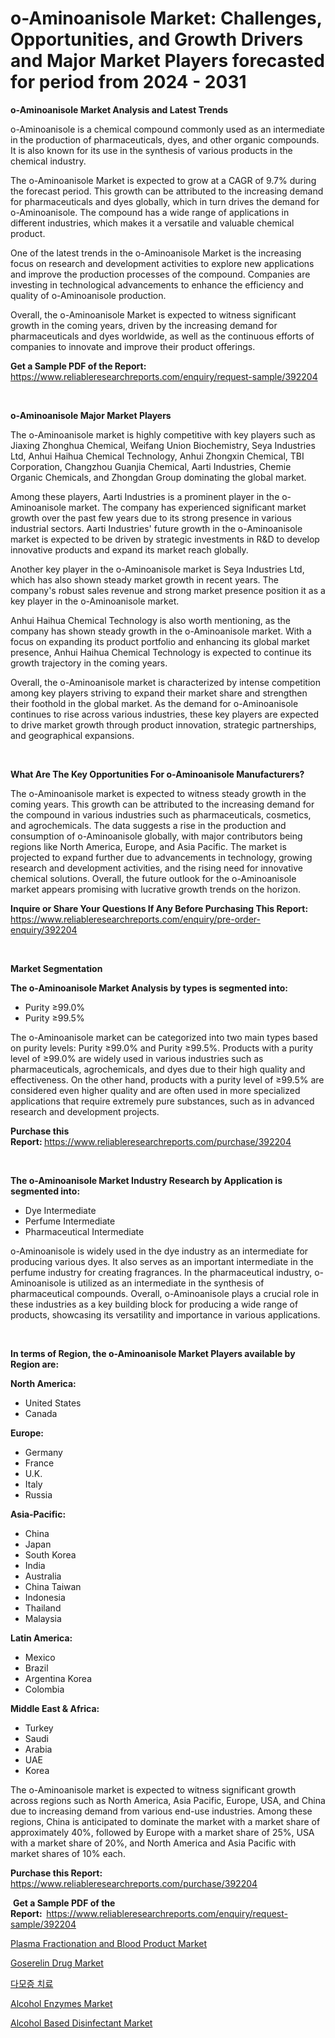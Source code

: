 <p><h1>o-Aminoanisole Market: Challenges, Opportunities, and Growth Drivers and Major Market Players forecasted for period from 2024 - 2031</h1></p><p><strong>o-Aminoanisole Market Analysis and Latest Trends</strong></p>
<p><p>o-Aminoanisole is a chemical compound commonly used as an intermediate in the production of pharmaceuticals, dyes, and other organic compounds. It is also known for its use in the synthesis of various products in the chemical industry.</p><p>The o-Aminoanisole Market is expected to grow at a CAGR of 9.7% during the forecast period. This growth can be attributed to the increasing demand for pharmaceuticals and dyes globally, which in turn drives the demand for o-Aminoanisole. The compound has a wide range of applications in different industries, which makes it a versatile and valuable chemical product.</p><p>One of the latest trends in the o-Aminoanisole Market is the increasing focus on research and development activities to explore new applications and improve the production processes of the compound. Companies are investing in technological advancements to enhance the efficiency and quality of o-Aminoanisole production.</p><p>Overall, the o-Aminoanisole Market is expected to witness significant growth in the coming years, driven by the increasing demand for pharmaceuticals and dyes worldwide, as well as the continuous efforts of companies to innovate and improve their product offerings.</p></p>
<p><strong>Get a Sample PDF of the Report:&nbsp;</strong> <a href="https://www.reliableresearchreports.com/enquiry/request-sample/392204">https://www.reliableresearchreports.com/enquiry/request-sample/392204</a></p>
<p>&nbsp;</p>
<p><strong>o-Aminoanisole Major Market Players</strong></p>
<p><p>The o-Aminoanisole market is highly competitive with key players such as Jiaxing Zhonghua Chemical, Weifang Union Biochemistry, Seya Industries Ltd, Anhui Haihua Chemical Technology, Anhui Zhongxin Chemical, TBI Corporation, Changzhou Guanjia Chemical, Aarti Industries, Chemie Organic Chemicals, and Zhongdan Group dominating the global market.</p><p>Among these players, Aarti Industries is a prominent player in the o-Aminoanisole market. The company has experienced significant market growth over the past few years due to its strong presence in various industrial sectors. Aarti Industries' future growth in the o-Aminoanisole market is expected to be driven by strategic investments in R&D to develop innovative products and expand its market reach globally.</p><p>Another key player in the o-Aminoanisole market is Seya Industries Ltd, which has also shown steady market growth in recent years. The company's robust sales revenue and strong market presence position it as a key player in the o-Aminoanisole market.</p><p>Anhui Haihua Chemical Technology is also worth mentioning, as the company has shown steady growth in the o-Aminoanisole market. With a focus on expanding its product portfolio and enhancing its global market presence, Anhui Haihua Chemical Technology is expected to continue its growth trajectory in the coming years.</p><p>Overall, the o-Aminoanisole market is characterized by intense competition among key players striving to expand their market share and strengthen their foothold in the global market. As the demand for o-Aminoanisole continues to rise across various industries, these key players are expected to drive market growth through product innovation, strategic partnerships, and geographical expansions.</p></p>
<p>&nbsp;</p>
<p><strong>What Are The Key Opportunities For o-Aminoanisole Manufacturers?</strong></p>
<p><p>The o-Aminoanisole market is expected to witness steady growth in the coming years. This growth can be attributed to the increasing demand for the compound in various industries such as pharmaceuticals, cosmetics, and agrochemicals. The data suggests a rise in the production and consumption of o-Aminoanisole globally, with major contributors being regions like North America, Europe, and Asia Pacific. The market is projected to expand further due to advancements in technology, growing research and development activities, and the rising need for innovative chemical solutions. Overall, the future outlook for the o-Aminoanisole market appears promising with lucrative growth trends on the horizon.</p></p>
<p><strong>Inquire or Share Your Questions If Any Before Purchasing This Report:</strong> <a href="https://www.reliableresearchreports.com/enquiry/pre-order-enquiry/392204">https://www.reliableresearchreports.com/enquiry/pre-order-enquiry/392204</a></p>
<p>&nbsp;</p>
<p><strong>Market Segmentation</strong></p>
<p><strong>The o-Aminoanisole Market Analysis by types is segmented into:</strong></p>
<p><ul><li>Purity ≥99.0%</li><li>Purity ≥99.5%</li></ul></p>
<p><p>The o-Aminoanisole market can be categorized into two main types based on purity levels: Purity ≥99.0% and Purity ≥99.5%. Products with a purity level of ≥99.0% are widely used in various industries such as pharmaceuticals, agrochemicals, and dyes due to their high quality and effectiveness. On the other hand, products with a purity level of ≥99.5% are considered even higher quality and are often used in more specialized applications that require extremely pure substances, such as in advanced research and development projects.</p></p>
<p><strong>Purchase this Report:&nbsp;</strong><a href="https://www.reliableresearchreports.com/purchase/392204">https://www.reliableresearchreports.com/purchase/392204</a></p>
<p>&nbsp;</p>
<p><strong>The o-Aminoanisole Market Industry Research by Application is segmented into:</strong></p>
<p><ul><li>Dye Intermediate</li><li>Perfume Intermediate</li><li>Pharmaceutical Intermediate</li></ul></p>
<p><p>o-Aminoanisole is widely used in the dye industry as an intermediate for producing various dyes. It also serves as an important intermediate in the perfume industry for creating fragrances. In the pharmaceutical industry, o-Aminoanisole is utilized as an intermediate in the synthesis of pharmaceutical compounds. Overall, o-Aminoanisole plays a crucial role in these industries as a key building block for producing a wide range of products, showcasing its versatility and importance in various applications.</p></p>
<p>&nbsp;</p>
<p><strong>In terms of Region, the o-Aminoanisole Market Players available by Region are:</strong></p>
<p>
    <p> <strong> North America: </strong>
        <ul>
            <li>United States</li>
            <li>Canada</li>
        </ul>
        </p> 
    <p> <strong> Europe: </strong>
        <ul>
            <li>Germany</li>
            <li>France</li>
            <li>U.K.</li>
            <li>Italy</li>
            <li>Russia</li>
        </ul>
        </p> 
    <p> <strong> Asia-Pacific: </strong>
        <ul>
            <li>China</li>
            <li>Japan</li>
            <li>South Korea</li>
            <li>India</li>
            <li>Australia</li>
            <li>China Taiwan</li>
            <li>Indonesia</li>
            <li>Thailand</li>
            <li>Malaysia</li>
        </ul>
        </p> 
    <p> <strong> Latin America: </strong>
        <ul>
            <li>Mexico</li>
            <li>Brazil</li>
            <li>Argentina Korea</li>
            <li>Colombia</li>
        </ul>
        </p> 
    <p> <strong> Middle East & Africa: </strong>
        <ul>
            <li>Turkey</li>
            <li>Saudi</li>
            <li>Arabia</li>
            <li>UAE</li>
            <li>Korea</li>
        </ul>
    </p>
    </p>
<p><p>The o-Aminoanisole market is expected to witness significant growth across regions such as North America, Asia Pacific, Europe, USA, and China due to increasing demand from various end-use industries. Among these regions, China is anticipated to dominate the market with a market share of approximately 40%, followed by Europe with a market share of 25%, USA with a market share of 20%, and North America and Asia Pacific with market shares of 10% each.</p></p>
<p><strong>Purchase this Report: </strong><a href="https://www.reliableresearchreports.com/purchase/392204">https://www.reliableresearchreports.com/purchase/392204</a></p>
<p>&nbsp;<strong>Get a Sample PDF of the Report:&nbsp;&nbsp;</strong><a href="https://www.reliableresearchreports.com/enquiry/request-sample/392204">https://www.reliableresearchreports.com/enquiry/request-sample/392204</a></p>
<p><strong></strong></p>
<p><p><a href="https://invited-way-688.notion.site/Plasma-Fractionation-and-Blood-Product-Market-Research-Report-Provides-thorough-Industry-Overview-w-c8e2fd173cf84c4b8191483533c59452">Plasma Fractionation and Blood Product Market</a></p><p><a href="https://butternut-bug-553.notion.site/Goserelin-Drug-Market-Offer-Valuable-Insights-into-Market-Size-Market-Share-Market-Trends-and-Pro-0e11d1a47b1a4677b5aa5e739d42d56d">Goserelin Drug Market</a></p><p><a href="https://github.com/idcefvhkdut6/Market-Research-Report-List-1/blob/main/1032986185396.md">다모증 치료</a></p><p><a href="https://view.publitas.com/reportprime-1/alcohol-enzymes-market-challenges-opportunities-and-growth-drivers-and-major-market-players-forecasted-for-period-from-2024-2031/">Alcohol Enzymes Market</a></p><p><a href="https://view.publitas.com/reportprime-1/alcohol-based-disinfectant-market-size-market-trends-and-growth-outlook-forecasted-for-period-from-2024-to-2031/">Alcohol Based Disinfectant Market</a></p></p>